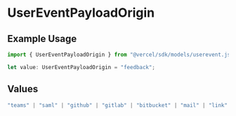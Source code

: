 # UserEventPayloadOrigin

## Example Usage

```typescript
import { UserEventPayloadOrigin } from "@vercel/sdk/models/userevent.js";

let value: UserEventPayloadOrigin = "feedback";
```

## Values

```typescript
"teams" | "saml" | "github" | "gitlab" | "bitbucket" | "mail" | "link" | "import" | "dsync" | "feedback" | "organization-teams"
```